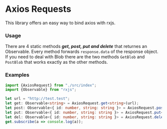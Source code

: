 # Axios Requests

This library offers an easy way to bind axios with rxjs.

### Usage ###

There are 4 static methods **_get, post, put and delete_** that returnes an Observable. Every method
forwards `response.data` of the response object. If you need to deal with Blob there are the two methods `GetBlob`
and `PostBlob` that works exactly as the other methods.

### Examples ###

```typescript
import {AxiosRequest} from "./src/index";
import {Observable} from "rxjs";

let url = "http://test.test";
let get: Observable<string> = AxiosRequest.get<string>(url);
let post: Observable<{ id: number, string: string }> = AxiosRequest.post<string>(url, {string: "string"});
let put: Observable<{ id: number, string: string }> = AxiosRequest.put<string>(url, {id: 1, string: "modified_string"});
let del: Observable<{ id: number, string: string }> = AxiosRequest.delete<string>(url);
get.subscribe(a => console.log(a));
```
